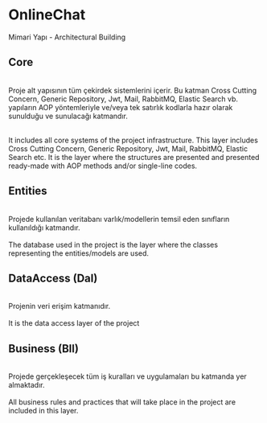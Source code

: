 # OnlineChat
Mimari Yapı - Architectural Building 

<h2>Core</h2> <br>
Proje alt yapısının tüm çekirdek sistemlerini içerir. Bu katman Cross Cutting Concern, Generic Repository, Jwt, Mail, RabbitMQ, Elastic Search vb. yapıların AOP yöntemleriyle ve/veya tek satırlık kodlarla hazır olarak sunulduğu ve sunulacağı katmandır.<br><br>

It includes all core systems of the project infrastructure.
This layer includes Cross Cutting Concern, Generic Repository, Jwt, Mail, RabbitMQ, Elastic Search etc. It is the layer where the structures are presented and presented ready-made with AOP methods and/or single-line codes. 

<h2>Entities</h2><br>
Projede kullanılan veritabanı varlık/modellerin temsil eden sınıfların kullanıldığı katmandır. <br><br>
The database used in the project is the layer where the classes representing the entities/models are used. 


<h2>DataAccess (Dal) </h2> <br>
Projenin veri erişim katmanıdır.<br><br>
It is the data access layer of the project

<h2>Business (Bll) </h2> <br>
Projede gerçekleşecek tüm iş kuralları ve uygulamaları bu katmanda yer almaktadır.<br><br>
All business rules and practices that will take place in the project are included in this layer. 
